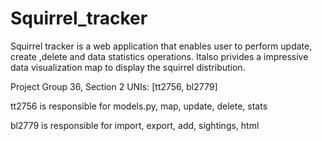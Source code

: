 # Squirrel_tracker

Squirrel tracker is a web application that enables user to perform update, create ,delete and data statistics operations. Italso privides a impressive data visualization map to display the squirrel distribution.

Project Group 36, Section 2
UNIs: [tt2756, bl2779]

tt2756 is responsible for models.py, map, update, delete, stats

bl2779 is responsible for import, export, add, sightings, html 
